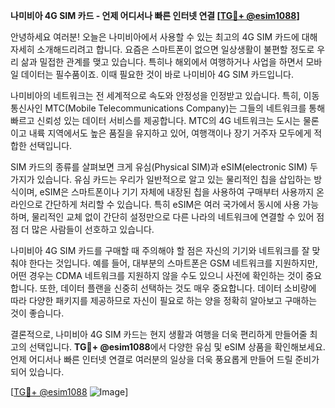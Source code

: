 **나미비아 4G SIM 카드 - 언제 어디서나 빠른 인터넷 연결 [[TG💪+ @esim1088](https://t.me/s/esim1088)]**

안녕하세요 여러분! 오늘은 나미비아에서 사용할 수 있는 최고의 4G SIM 카드에 대해 자세히 소개해드리려고 합니다. 요즘은 스마트폰이 없으면 일상생활이 불편할 정도로 우리 삶과 밀접한 관계를 맺고 있습니다. 특히나 해외에서 여행하거나 사업을 하면서 모바일 데이터는 필수품이죠. 이때 필요한 것이 바로 나미비아 4G SIM 카드입니다.

나미비아의 네트워크는 전 세계적으로 속도와 안정성을 인정받고 있습니다. 특히, 이동통신사인 MTC(Mobile Telecommunications Company)는 그들의 네트워크를 통해 빠르고 신뢰성 있는 데이터 서비스를 제공합니다. MTC의 4G 네트워크는 도시는 물론이고 내륙 지역에서도 높은 품질을 유지하고 있어, 여행객이나 장기 거주자 모두에게 적합한 선택입니다.

SIM 카드의 종류를 살펴보면 크게 유심(Physical SIM)과 eSIM(electronic SIM) 두 가지가 있습니다. 유심 카드는 우리가 일반적으로 알고 있는 물리적인 칩을 삽입하는 방식이며, eSIM은 스마트폰이나 기기 자체에 내장된 칩을 사용하여 구매부터 사용까지 온라인으로 간단하게 처리할 수 있습니다. 특히 eSIM은 여러 국가에서 동시에 사용 가능하며, 물리적인 교체 없이 간단히 설정만으로 다른 나라의 네트워크에 연결할 수 있어 점점 더 많은 사람들이 선호하고 있습니다.

나미비아 4G SIM 카드를 구매할 때 주의해야 할 점은 자신의 기기와 네트워크를 잘 맞춰야 한다는 것입니다. 예를 들어, 대부분의 스마트폰은 GSM 네트워크를 지원하지만, 어떤 경우는 CDMA 네트워크를 지원하지 않을 수도 있으니 사전에 확인하는 것이 중요합니다. 또한, 데이터 플랜을 신중히 선택하는 것도 매우 중요합니다. 데이터 소비량에 따라 다양한 패키지를 제공하므로 자신이 필요로 하는 양을 정확히 알아보고 구매하는 것이 좋습니다.

결론적으로, 나미비아 4G SIM 카드는 현지 생활과 여행을 더욱 편리하게 만들어줄 최고의 선택입니다. **TG💪+ @esim1088**에서 다양한 유심 및 eSIM 상품을 확인해보세요. 언제 어디서나 빠른 인터넷 연결로 여러분의 일상을 더욱 풍요롭게 만들어 드릴 준비가 되어 있습니다.

[[TG💪+ @esim1088](https://t.me/s/esim1088) ![Image](https://i.postimg.cc/Y0z9fWf4/image.png)]